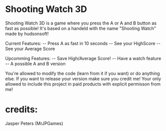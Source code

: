 Shooting Watch 3D
======

Shooting Watch 3D is a game where you press the A or A and B button as fast as possible! It's based on a handeld with the name "Shooting Watch" made by hudsonsoft!

Current Features:
-- Press A as fast in 10 seconds
-- See your HighScore
-- See your Average Score

Upcomming Features:
-- Save High/Average Score!
-- Have a watch feature
-- A possible A and B version

You're allowed to modify the code (learn from it if you want) or do anything else. If you want to release your version make sure you credit me! Your only allowed to include this project in paid products with explicit permisson from me!

credits:
=====
Jasper Peters (MrJPGames)
